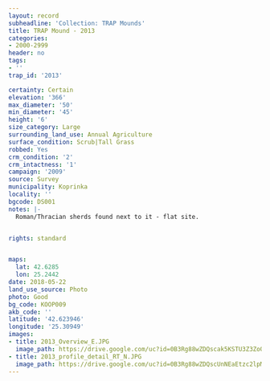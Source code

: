 ```yaml
---
layout: record
subheadline: 'Collection: TRAP Mounds'
title: TRAP Mound - 2013
categories:
- 2000-2999
header: no
tags:
- ''
trap_id: '2013'

certainty: Certain
elevation: '366'
max_diameter: '50'
min_diameter: '45'
height: '6'
size_category: Large
surrounding_land_use: Annual Agriculture
surface_condition: Scrub|Tall Grass
robbed: Yes
crm_condition: '2'
crm_intactness: '1'
campaign: '2009'
source: Survey
municipality: Koprinka
locality: ''
bgcode: DS001
notes: |-
  Roman/Thracian sherds found next to it - flat site.


rights: standard


maps:
  lat: 42.6285
  lon: 25.2442
date: 2018-05-22
land_use_source: Photo
photo: Good
bg_code: KOOP009
akb_code: ''
latitude: '42.623946'
longitude: '25.30949'
images:
- title: 2013_Overview_E.JPG
  image_path: https://drive.google.com/uc?id=0B3Rg88wZDQscak5KSTU3Z3ZoQW8
- title: 2013_profile_detail_RT_N.JPG
  image_path: https://drive.google.com/uc?id=0B3Rg88wZDQscUnNEaEtzc2lpM3c
---
```

